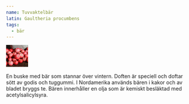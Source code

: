 ```yaml
---
name: Tuvvaktelbär
latin: Gaultheria procumbens
tags:
  - bär
---
```


<img src="/img/gaultheria-procumbens.jpg" width="60" data-srcset="1x, 1.5x, 2x" alt="Gaultheria procumbens" data-attribution="https://deaflora.de/Shop/Ungewoehnliche-Fruechte/Checkerberry.html">

En buske med bär som stannar över vintern. Doften är speciell och doftar sött av godis och tuggummi. I Nordamerika används bären i kakor och av bladet bryggs te. Bären innerhåller en olja som är kemiskt besläktad med acetylsalicylsyra.
